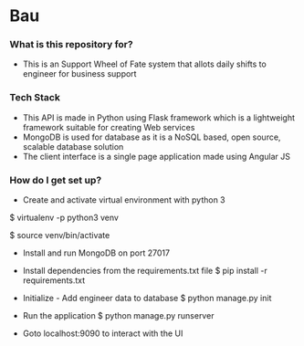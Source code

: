 # Bau

### What is this repository for? ###

* This is an Support Wheel of Fate system that allots daily shifts to engineer for business support

### Tech Stack ###
* This API is made in Python using Flask framework which is a lightweight framework suitable for creating Web services <br/>
* MongoDB is used for database as it is a  NoSQL based, open source, scalable database solution <br/>
* The client interface is a single page application made using Angular JS <br/>

### How do I get set up? ###

* Create and activate virtual environment with python 3

$ virtualenv -p python3 venv

$ source venv/bin/activate


* Install and run MongoDB on port 27017

* Install dependencies from the requirements.txt file
$ pip install -r requirements.txt


* Initialize  - Add engineer data to database
$ python manage.py init

* Run the application
$ python manage.py runserver

* Goto localhost:9090 to interact with the UI 
